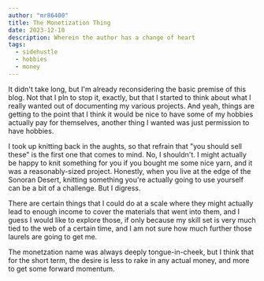 ```yaml
---
author: "mr86400"
title: The Monetization Thing
date: 2023-12-10
description: Wherein the author has a change of heart
tags:
  - sidehustle
  - hobbies
  - money
---
```


It didn't take long, but I'm already reconsidering the basic premise of this blog. Not that I pln to stop it, exactly, but that I started to think about what I really wanted out of documenting my various projects.  And yeah, things are getting to the point that I think it would be nice to have some of my hobbies actually pay for themselves, another thing I wanted was just permission to have hobbies. 

I took up knitting back in the aughts, so that refrain that "you should sell these" is the first one that comes to mind. No, I shouldn't.  I might actually be happy to knit something for you if you bought me some nice yarn, and it was a reasonably-sized project. Honestly, when you live at the edge of the Sonoran Desert, knitting something you're actually going to use yourself can be a bit of a challenge. But I digress.

There are certain things that I could do at a scale where they might actually lead to enough income to cover the materials that went into them, and I guess I would like to explore those, if only because my skill set is very much tied to the web of a certain time, and I am not sure how much further those laurels are going to get me.

The monetzation name was always deeply tongue-in-cheek, but I think that for the short term, the desire is less to rake in any actual money, and more to get some forward momentum.

